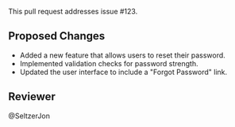 This pull request addresses issue #123.

## Proposed Changes

- Added a new feature that allows users to reset their password.
- Implemented validation checks for password strength.
- Updated the user interface to include a "Forgot Password" link.

## Reviewer

@SeltzerJon
